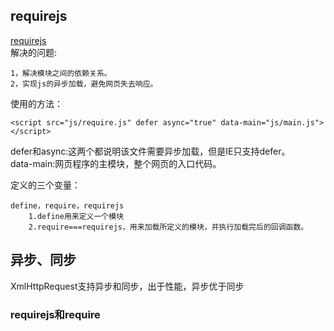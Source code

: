 


## requirejs
[requirejs](http://www.ruanyifeng.com/blog/2012/11/require_js.html)  
解决的问题:  

	1，解决模块之间的依赖关系。
	2，实现js的异步加载，避免网页失去响应。

使用的方法：
	
	<script src="js/require.js" defer async="true" data-main="js/main.js"></script>

defer和async:这两个都说明该文件需要异步加载，但是IE只支持defer。	
data-main:网页程序的主模块，整个网页的入口代码。

定义的三个变量：  
	
	define，require，requirejs
		1.define用来定义一个模块  
		2.require===requirejs，用来加载所定义的模块，并执行加载完后的回调函数。


## 异步、同步
XmlHttpRequest支持异步和同步，出于性能，异步优于同步


### requirejs和require